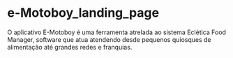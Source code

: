 # e-Motoboy_landing_page
O aplicativo E-Motoboy é uma ferramenta atrelada ao sistema Eclética Food Manager, software que atua atendendo desde pequenos quiosques de alimentação até grandes redes e franquias. 
